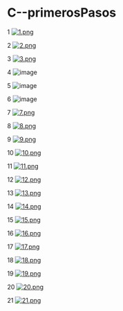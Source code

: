 # C--primerosPasos

1
[![1.png](https://i.postimg.cc/4x0n7DHM/1.png)](https://postimg.cc/zynq4PjS)

2
[![2.png](https://i.postimg.cc/8cwz19VZ/2.png)](https://postimg.cc/ZvBSHfnN)

3
[![3.png](https://i.postimg.cc/NMBWD0Wz/3.png)](https://postimg.cc/JyY64R7N)

4
![image](https://user-images.githubusercontent.com/104856701/211171461-b35f4fef-4427-4e70-aa32-fbd305826059.png)

5
![image](https://user-images.githubusercontent.com/104856701/211171960-5dfb43d1-40b3-4951-ab11-98c88b37b259.png)

6
![image](https://user-images.githubusercontent.com/104856701/211172223-b760eacf-bb9d-409b-a297-6db379b2759e.png)

7
[![7.png](https://i.postimg.cc/fyKwVQ8r/7.png)](https://postimg.cc/sGMFLqdY)

8
[![8.png](https://i.postimg.cc/y6X6Q07y/8.png)](https://postimg.cc/9z0jzRRD)

9
[![9.png](https://i.postimg.cc/rFfVcc0d/9.png)](https://postimg.cc/GHswJWjr)

10
[![10.png](https://i.postimg.cc/jdxxGC50/10.png)](https://postimg.cc/K4WhTGBJ)

11
[![11.png](https://i.postimg.cc/VkFhrBP5/11.png)](https://postimg.cc/K1RfCTzy)

12
[![12.png](https://i.postimg.cc/258K4bCG/12.png)](https://postimg.cc/nXg2xLj9)

13
[![13.png](https://i.postimg.cc/cJ95TxHS/13.png)](https://postimg.cc/R3tRZzKs)

14
[![14.png](https://i.postimg.cc/PxCVRgp8/14.png)](https://postimg.cc/ygzTJrTV)

15
[![15.png](https://i.postimg.cc/Px0VsSYV/15.png)](https://postimg.cc/wycQDcWD)

16
[![16.png](https://i.postimg.cc/FzcW90xr/16.png)](https://postimg.cc/YLrfRGVZ)

17
[![17.png](https://i.postimg.cc/zDV42jX4/17.png)](https://postimg.cc/hhRCfVm0)

18
[![18.png](https://i.postimg.cc/15F2s3FH/18.png)](https://postimg.cc/LnHNVRNY)

19
[![19.png](https://i.postimg.cc/8k99267c/19.png)](https://postimg.cc/140v64c1)

20
[![20.png](https://i.postimg.cc/13cdV7JV/20.png)](https://postimg.cc/VJvg3gyz)

21
[![21.png](https://i.postimg.cc/sgR8XC9R/21.png)](https://postimg.cc/LnNvC7by)

